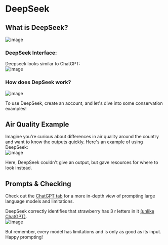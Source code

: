 # DeepSeek

## What is DeepSeek?
![image](https://github.com/user-attachments/assets/42d1b815-5f57-4aa2-9d11-ec1f21459479)

### DeepSeek Interface:  
Deepseek looks similar to ChatGPT:  
![image](https://github.com/user-attachments/assets/bd3207af-5862-4158-b631-20f5415ace97)

### How does DepSeek work?
![image](https://github.com/user-attachments/assets/2df36792-ac68-4552-8fbd-3f5a25ec002e)

To use DeepSeek, create an account, and let's dive into some conservation examples!

## Air Quality Example

Imagine you're curious about differences in air quality around the country and want to know the outputs quickly. Here's an example of using DeepSeek:  
![image](https://github.com/user-attachments/assets/62829084-cabc-4d13-afb6-a2f012a2aa45)

Here, DeepSeek couldn't give an output, but gave resources for where to look instead.

## Prompts & Checking

Check out the [ChatGPT tab](https://ahuang11.github.io/MoreThanAChatBot/level1/chatgpt/) for a more in-depth view of prompting large language models and limitations.  

DeepSeek correctly identifies that strawberry has 3 r letters in it [(unlike ChatGPT)](https://ahuang11.github.io/MoreThanAChatBot/level1/chatgpt/).  
![image](https://github.com/user-attachments/assets/1a418bcc-fe37-490c-ba7d-ed6c2b17a148)

But remember, every model has limitations and is only as good as its input. Happy prompting!
